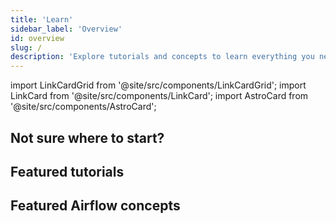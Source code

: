 ```yaml
---
title: 'Learn'
sidebar_label: 'Overview'
id: overview
slug: /
description: 'Explore tutorials and concepts to learn everything you need to know about Apache Airflow and Astronomer'
---
```

import LinkCardGrid from '@site/src/components/LinkCardGrid';
import LinkCard from '@site/src/components/LinkCard';
import AstroCard from '@site/src/components/AstroCard';

<AstroCard />

## Not sure where to start?

<LinkCardGrid>
  <LinkCard label="Get started with Apache Airflow" description="Learn how to run Apache Airflow locally with open source tools." href="/learn/get-started-with-airflow" icon="/img/airflow-logo.png" />
  <LinkCard label="Write a DAG with the Astro Python SDK" description="Learn how to write an ETL pipeline with the Astro Python SDK." href="/learn/astro-python-sdk" icon="/img/astro-monogram.svg" />
</LinkCardGrid>

## Featured tutorials

<LinkCardGrid>
  <LinkCard label="Get started with Apache Airflow" description="Learn how to run Apache Airflow locally with open source tools." href="/learn/get-started-with-airflow" />
  <LinkCard label="Get started with Apache Airflow" description="Learn how to run Apache Airflow locally with open source tools." href="/learn/get-started-with-airflow" />
  <LinkCard label="Get started with Apache Airflow" description="Learn how to run Apache Airflow locally with open source tools." href="/learn/get-started-with-airflow" />
</LinkCardGrid>

## Featured Airflow concepts

<LinkCardGrid>
  <LinkCard label="Get started with Apache Airflow" description="Learn how to run Apache Airflow locally with open source tools." href="/learn/get-started-with-airflow" />
  <LinkCard label="Get started with Apache Airflow" description="Learn how to run Apache Airflow locally with open source tools." href="/learn/get-started-with-airflow" />
  <LinkCard label="Get started with Apache Airflow" description="Learn how to run Apache Airflow locally with open source tools." href="/learn/get-started-with-airflow" />
</LinkCardGrid>
